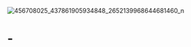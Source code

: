 ![456708025_437861905934848_2652139968644681460_n](https://github.com/user-attachments/assets/207bbead-be59-4f82-a736-7b6832b233b1)
# -
